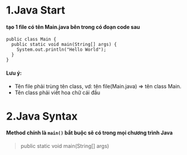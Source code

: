 # 1.Java Start
#### tạo 1 file có tên Main.java bên trong có đoạn code sau
~~~
public class Main {
  public static void main(String[] args) {
    System.out.println("Hello World");
  }
}
~~~
#### Lưu ý: 
* Tên file phải trùng tên class, vd: tên file(Main.java) => tên class Main.
* Tên class phải viết hoa chữ cái đầu

# 2.Java Syntax

#### Method chính là `main()` bắt buộc sẽ có trong mọi chương trình Java
> public static void main(String[] args)